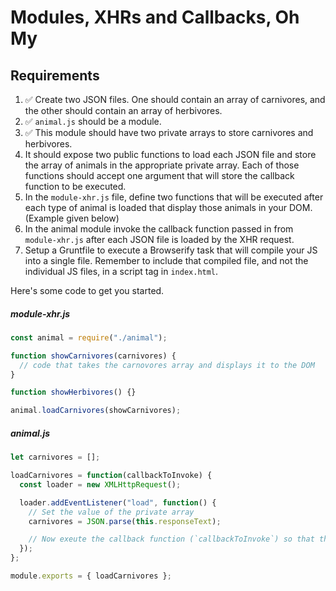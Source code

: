 # Modules, XHRs and Callbacks, Oh My

## Requirements

1. :white_check_mark: Create two JSON files. One should contain an array of carnivores, and the other should contain an array of herbivores.
1. :white_check_mark: `animal.js` should be a module.
1. :white_check_mark: This module should have two private arrays to store carnivores and herbivores.
1. It should expose two public functions to load each JSON file and store the array of animals in the appropriate private array. Each of those functions should accept one argument that will store the callback function to be executed.
1. In the `module-xhr.js` file, define two functions that will be executed after each type of animal is loaded that display those animals in your DOM. (Example given below)
1. In the animal module invoke the callback function passed in from `module-xhr.js` after each JSON file is loaded by the XHR request.
1. Setup a Gruntfile to execute a Browserify task that will compile your JS into a single file. Remember to include that compiled file, and not the individual JS files, in a script tag in `index.html`.

Here's some code to get you started.

##### module-xhr.js

```js
const animal = require("./animal");

function showCarnivores(carnivores) {
  // code that takes the carnovores array and displays it to the DOM
}

function showHerbivores() {}

animal.loadCarnivores(showCarnivores);
```

##### animal.js

```js
let carnivores = [];

loadCarnivores = function(callbackToInvoke) {
  const loader = new XMLHttpRequest();

  loader.addEventListener("load", function() {
    // Set the value of the private array
    carnivores = JSON.parse(this.responseText);

    // Now exeute the callback function (`callbackToInvoke`) so that the caller knows that the process is complete. Make sure to pass the carnivore array as an argument.
  });
};

module.exports = { loadCarnivores };
```
